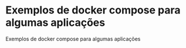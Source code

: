 # Exemplos de docker compose para algumas aplicações

Exemplos de docker compose para algumas aplicações
